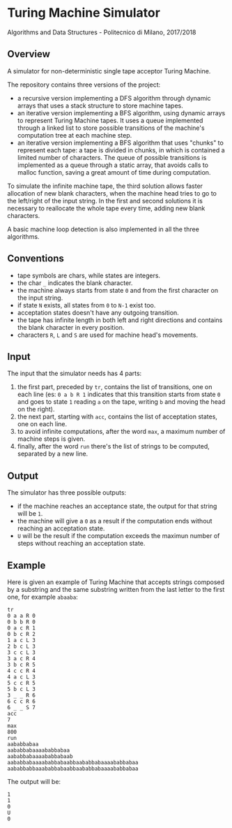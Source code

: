 # Turing Machine Simulator

Algorithms and Data Structures - Politecnico di Milano, 2017/2018

## Overview
A simulator for non-deterministic single tape acceptor Turing Machine.
  
The repository contains three versions of the project: 
- a recursive version implementing a DFS algorithm through dynamic arrays that uses a stack structure to store machine tapes.  
- an iterative version implementing a BFS algorithm, using dynamic arrays to represent Turing Machine tapes. It uses a queue implemented through a linked list to store possible transitions of the machine's computation tree at each machine step.  
- an iterative version implementing a BFS algorithm that uses "chunks" to represent each tape: a tape is divided in chunks, in which is contained a limited number of characters. The queue of possible transitions is implemented as a queue through a static array, that avoids calls to malloc function, saving a great amount of time during computation.

To simulate the infinite machine tape, the third solution allows faster allocation of new blank characters, when the machine head tries to go to the left/right of the input string. In the first and second solutions it is necessary to reallocate the whole tape every time, adding new blank characters.
  
A basic machine loop detection is also implemented in all the three algorithms.  

## Conventions
- tape symbols are chars, while states are integers.
- the char `_` indicates the blank character.
- the machine always starts from state `0` and from the first character on the input string.
- if state `N` exists, all states from `0` to `N-1` exist too.
- acceptation states doesn't have any outgoing transition.
- the tape has infinite length in both left and right directions and contains the blank character in every position.
- characters `R`, `L` and `S` are used for machine head's movements.

## Input
The input that the simulator needs has 4 parts:
1. the first part, preceded by `tr`, contains the list of transitions, one on each line (es: `0 a b R 1` indicates that this transition starts from state `0` and goes to state `1` reading `a` on the tape, writing `b` and moving the head on the right). 
2. the next part, starting with `acc`, contains the list of acceptation states, one on each line.
3. to avoid infinite computations, after the word `max`, a maximum number of machine steps is given.
4. finally, after the word `run` there's the list of strings to be computed, separated by a new line.

## Output
The simulator has three possible outputs:
- if the machine reaches an acceptance state, the output for that string will be `1`.
- the machine will give a `0` as a result if the computation ends without reaching an acceptation state.
- `U` will be the result if the computation exceeds the maximun number of steps without reaching an acceptation state. 

## Example
Here is given an example of Turing Machine that accepts strings composed by a substring and the same substring written from the last letter to the first one, for example `abaaba`:  
```  
tr  
0 a a R 0  
0 b b R 0  
0 a c R 1  
0 b c R 2  
1 a c L 3  
2 b c L 3  
3 c c L 3  
3 a c R 4  
3 b c R 5  
4 c c R 4  
4 a c L 3  
5 c c R 5  
5 b c L 3  
3 _ _ R 6  
6 c c R 6  
6 _ _ S 7  
acc  
7  
max  
800  
run  
aababbabaa  
aababbabaaaababbabaa  
aababbabaaaababbabaab  
aababbabaaaababbabaabbaababbabaaaababbabaa  
aababbabbaaababbabaabbaababbabaaaababbabaa  
```
The output will be:
```
1  
1  
0  
U  
0
```
